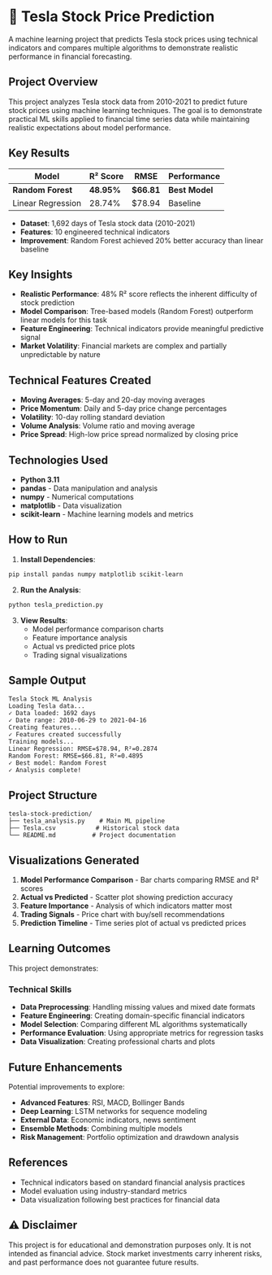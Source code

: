 # 🚗 Tesla Stock Price Prediction

A machine learning project that predicts Tesla stock prices using technical indicators and compares multiple algorithms to demonstrate realistic performance in financial forecasting.

##  Project Overview

This project analyzes Tesla stock data from 2010-2021 to predict future stock prices using machine learning techniques.
The goal is to demonstrate practical ML skills applied to financial time series data while maintaining realistic expectations about model performance.

## Key Results

| Model | R² Score | RMSE | Performance |
|-------|----------|------|-------------|
| **Random Forest** | **48.95%** | **$66.81** | **Best Model** |
| Linear Regression | 28.74% | $78.94 | Baseline |

- **Dataset**: 1,692 days of Tesla stock data (2010-2021)
- **Features**: 10 engineered technical indicators
- **Improvement**: Random Forest achieved 20% better accuracy than linear baseline

## Key Insights

- **Realistic Performance**: 48% R² score reflects the inherent difficulty of stock prediction
- **Model Comparison**: Tree-based models (Random Forest) outperform linear models for this task
- **Feature Engineering**: Technical indicators provide meaningful predictive signal
- **Market Volatility**: Financial markets are complex and partially unpredictable by nature

## Technical Features Created

- **Moving Averages**: 5-day and 20-day moving averages
- **Price Momentum**: Daily and 5-day price change percentages
- **Volatility**: 10-day rolling standard deviation
- **Volume Analysis**: Volume ratio and moving average
- **Price Spread**: High-low price spread normalized by closing price

## Technologies Used

- **Python 3.11**
- **pandas** - Data manipulation and analysis
- **numpy** - Numerical computations
- **matplotlib** - Data visualization
- **scikit-learn** - Machine learning models and metrics

## How to Run

1. **Install Dependencies**:
```bash
pip install pandas numpy matplotlib scikit-learn
```

2. **Run the Analysis**:
```bash
python tesla_prediction.py
```

3. **View Results**:
   - Model performance comparison charts
   - Feature importance analysis
   - Actual vs predicted price plots
   - Trading signal visualizations

## Sample Output

```
Tesla Stock ML Analysis
Loading Tesla data...
✓ Data loaded: 1692 days
✓ Date range: 2010-06-29 to 2021-04-16
Creating features...
✓ Features created successfully
Training models...
Linear Regression: RMSE=$78.94, R²=0.2874
Random Forest: RMSE=$66.81, R²=0.4895
✓ Best model: Random Forest
✓ Analysis complete!
```

## Project Structure

```
tesla-stock-prediction/
├── tesla_analysis.py    # Main ML pipeline
├── Tesla.csv           # Historical stock data
└── README.md          # Project documentation
```

## Visualizations Generated

1. **Model Performance Comparison** - Bar charts comparing RMSE and R² scores
2. **Actual vs Predicted** - Scatter plot showing prediction accuracy
3. **Feature Importance** - Analysis of which indicators matter most
4. **Trading Signals** - Price chart with buy/sell recommendations
5. **Prediction Timeline** - Time series plot of actual vs predicted prices

## Learning Outcomes

This project demonstrates:

### Technical Skills
- **Data Preprocessing**: Handling missing values and mixed date formats
- **Feature Engineering**: Creating domain-specific financial indicators
- **Model Selection**: Comparing different ML algorithms systematically
- **Performance Evaluation**: Using appropriate metrics for regression tasks
- **Data Visualization**: Creating professional charts and plots

## Future Enhancements

Potential improvements to explore:

- **Advanced Features**: RSI, MACD, Bollinger Bands
- **Deep Learning**: LSTM networks for sequence modeling
- **External Data**: Economic indicators, news sentiment
- **Ensemble Methods**: Combining multiple models
- **Risk Management**: Portfolio optimization and drawdown analysis

## References

- Technical indicators based on standard financial analysis practices
- Model evaluation using industry-standard metrics
- Data visualization following best practices for financial data

## ⚠️ Disclaimer

This project is for educational and demonstration purposes only. It is not intended as financial advice. Stock market investments carry inherent risks, and past performance does not guarantee future results.
